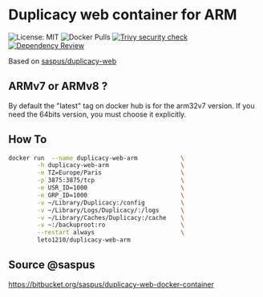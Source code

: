 # Duplicacy web container for ARM


![License: MIT](https://img.shields.io/badge/License-MIT-yellow.svg)
![Docker Pulls](https://img.shields.io/docker/pulls/leto1210/duplicacy-web-arm)
[![Trivy security check](https://github.com/leto1210/duplicacy-web-arm/actions/workflows/trivy.yml/badge.svg)](https://github.com/leto1210/duplicacy-web-arm/actions/workflows/trivy.yml)
[![Dependency Review](https://github.com/leto1210/duplicacy-web-arm/actions/workflows/dependency-review.yml/badge.svg?branch=master)](https://github.com/leto1210/duplicacy-web-arm/actions/workflows/dependency-review.yml)

Based on [saspus/duplicacy-web](https://bitbucket.org/saspus/duplicacy-web-docker-container/src/master/)

## ARMv7 or ARMv8 ?

By default the "latest" tag on docker hub is for the arm32v7 version.
If you need the 64bits version, you must choose it explicitly.

## How To

``` bash
docker run  --name duplicacy-web-arm            \
        -h duplicacy-web-arm                    \
        -e TZ=Europe/Paris                      \
        -p 3875:3875/tcp                        \
        -e USR_ID=1000                          \
        -e GRP_ID=1000                          \
        -v ~/Library/Duplicacy:/config          \
        -v ~/Library/Logs/Duplicacy/:/logs      \
        -v ~/Library/Caches/Duplicacy:/cache    \
        -v ~:/backuproot:ro                     \
        --restart always                        \
        leto1210/duplicacy-web-arm
```

## Source @saspus
https://bitbucket.org/saspus/duplicacy-web-docker-container
